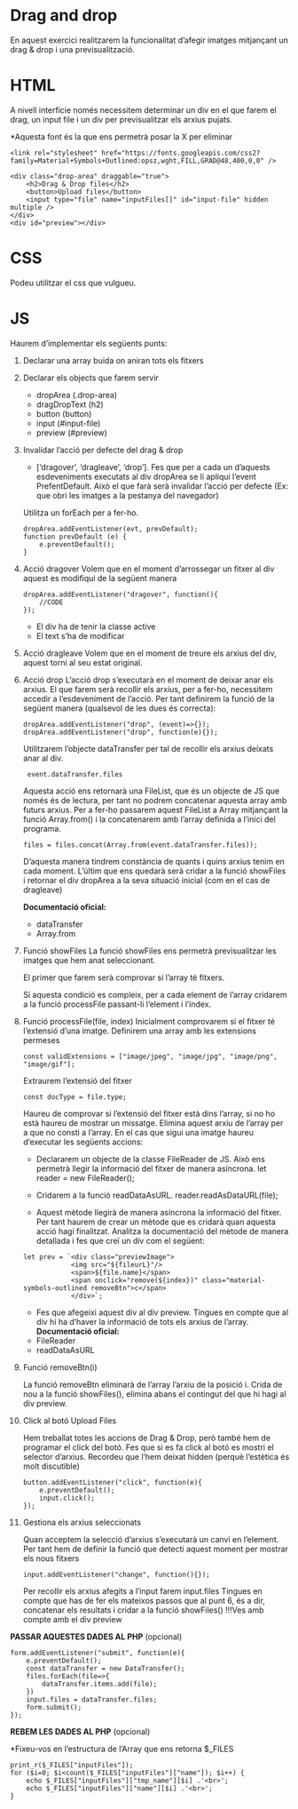 # Drag and drop
En aquest exercici realitzarem la funcionalitat d’afegir imatges mitjançant un drag & drop i una previsualització.

# HTML
A nivell interfície només necessitem determinar un div en el que farem el drag, un input file i un div per previsualitzar els arxius pujats.

*Aquesta font és la que ens permetrà posar la X per eliminar
```
<link rel="stylesheet" href="https://fonts.googleapis.com/css2?
family=Material+Symbols+Outlined:opsz,wght,FILL,GRAD@48,400,0,0" />

<div class="drop-area" draggable="true">
    <h2>Drag & Drop files</h2>
    <button>Upload files</button>
    <input type="file" name="inputFiles[]" id="input-file" hidden multiple />
</div>
<div id="preview"></div>
```

# CSS
Podeu utilitzar el css que vulgueu.

# JS
Haurem d’implementar els següents punts:
1. Declarar una array buida on aniran tots els fitxers
2. Declarar els objects que farem servir
    - dropArea (.drop-area)
    - dragDropText (h2)
    - button (button)
    - input (#input-file)
    - preview (#preview)
3. Invalidar l’acció per defecte del drag & drop
    - [‘dragover’, ‘dragleave’, ‘drop’].
Fes que per a cada un d’aquests esdeveniments executats al div dropArea se li apliqui l’event PrefentDefault. Això el que farà serà invalidar l’acció per defecte (Ex: que obri les imatges a la pestanya del navegador)

    Utilitza un forEach per a fer-ho.
    ```
    dropArea.addEventListener(evt, prevDefault);
    function prevDefault (e) {
        e.preventDefault();
    }
    ```
4. Acció dragover
Volem que en el moment d’arrossegar un fitxer al div aquest es modifiqui de la següent manera
    ```
    dropArea.addEventListener("dragover", function(){
        //CODE
    });
    ```
    - El div ha de tenir la classe active
    - El text s’ha de modificar
5. Acció dragleave
Volem que en el moment de treure els arxius del div, aquest torni al seu estat original.

6. Acció drop
L’acció drop s’executarà en el moment de deixar anar els arxius.
El que farem serà recollir els arxius, per a fer-ho, necessitem accedir a l’esdeveniment de l’acció.
Per tant definirem la funció de la següent manera (qualsevol de les dues és correcta):
    ```
    dropArea.addEventListener("drop", (event)=>{});
    dropArea.addEventListener("drop", function(e){});
    ```
    Utilitzarem l’objecte dataTransfer per tal de recollir els arxius deixats anar al div.
        
        event.dataTransfer.files

    Aquesta acció ens retornarà una FileList, que és un objecte de JS que només és de lectura, per tant
    no podrem concatenar aquesta array amb futurs arxius. Per a fer-ho passarem aquest FileList a
    Array mitjançant la funció Array.from() i la concatenarem amb l’array definida a l’inici del
    programa.
    ```
    files = files.concat(Array.from(event.dataTransfer.files));
    ```

    D’aquesta manera tindrem constància de quants i quins arxius tenim en cada moment.
    L’últim que ens quedarà serà cridar a la funció showFiles i retornar el div dropArea a la seva
    situació inicial (com en el cas de dragleave)

    **Documentació oficial:**
    - dataTransfer
    - Array.from

7. Funció showFiles
La funció showFiles ens permetrà previsualitzar les imatges que hem anat seleccionant.

    El primer que farem serà comprovar si l’array té fitxers.

    Si aquesta condició es compleix, per a cada element de l’array cridarem a la funció processFile
    passant-li l’element i l’índex.

8. Funció processFile(file, index)
Inicialment comprovarem si el fitxer té l’extensió d’una imatge. Definirem una array amb les
extensions permeses
    ```
    const validExtensions = ["image/jpeg", "image/jpg", "image/png",
    "image/gif"];
    ```
    Extraurem l’extensió del fitxer
    ```
    const docType = file.type;
    ```

    Haureu de comprovar si l’extensió del fitxer està dins l’array, si no ho està haureu de mostrar un
    missatge. Elimina aquest arxiu de l’array per a que no consti a l’array.
    En el cas que sigui una imatge haureu d’executar les següents accions:
    - Declararem un objecte de la classe FileReader de JS. Això ens permetrà llegir la
    informació del fitxer de manera asíncrona.
    let reader = new FileReader();

    - Cridarem a la funció readDataAsURL.
    reader.readAsDataURL(file);

    - Aquest mètode llegirà de manera asíncrona la informació del fitxer. Per tant haurem de
    crear un mètode que es cridarà quan aquesta acció hagi finalitzat. Analitza la documentació
    del mètode de manera detallada i fes que creï un div com el següent:
    ```
    let prev = `<div class="previewImage">
                <img src="${fileurL}"/>
                <span>${file.name}</span>
                <span onclick="remove(${index})" class="material-symbols-outlined removeBtn">c</span>
                </div>`;
    ```

    - Fes que afegeixi aquest div al div preview. Tingues en compte que al div hi ha d’haver la informació de tots els arxius de l’array.
    **Documentació oficial:**
    - FileReader
    - readDataAsURL

9. Funció removeBtn(i)

    La funció removeBtn eliminarà de l’array l’arxiu de la posició i.
    Crida de nou a la funció showFiles(), elimina abans el contingut del que hi hagi al div preview.

10. Click al botó Upload Files

    Hem treballat totes les accions de Drag & Drop, però també hem de programar el click del botó.
    Fes que si es fa click al botó es mostri el selector d’arxius. Recordeu que l’hem deixat hidden (perquè l’estètica és molt discutible)
    ```
    button.addEventListener("click", function(e){
        e.preventDefault();
        input.click();
    });

11. Gestiona els arxius seleccionats

    Quan acceptem la selecció d’arxius s’executarà un canvi en l’element. Per tant hem de definir la
funció que detecti aquest moment per mostrar els nous fitxers
    ```
    input.addEventListener("change", function(){});
    ```
    Per recollir els arxius afegits a l’input farem input.files
    Tingues en compte que has de fer els mateixos passos que al punt 6, és a dir, concatenar els
    resultats i cridar a la funció showFiles()
    !!!Ves amb compte amb el div preview

**PASSAR AQUESTES DADES AL PHP** (opcional)
```
form.addEventListener("submit", function(e){
    e.preventDefault();
    const dataTransfer = new DataTransfer();
    files.forEach(file=>{
        dataTransfer.items.add(file);
    })
    input.files = dataTransfer.files;
    form.submit();
});
```

**REBEM LES DADES AL PHP** (opcional)

*Fixeu-vos en l’estructura de l’Array que ens retorna $_FILES
```
print_r($_FILES["inputFiles"]);
for ($i=0; $i<count($_FILES["inputFiles"]["name"]); $i++) {
    echo $_FILES["inputFiles"]["tmp_name"][$i] .'<br>';
    echo $_FILES["inputFiles"]["name"][$i] .'<br>';
}
```